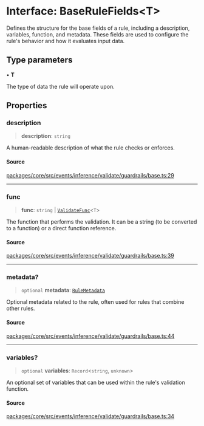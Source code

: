 # Interface: BaseRuleFields\<T\>

Defines the structure for the base fields of a rule, including a description, variables, function, and metadata.
These fields are used to configure the rule's behavior and how it evaluates input data.

## Type parameters

• **T**

The type of data the rule will operate upon.

## Properties

### description

> **description**: `string`

A human-readable description of what the rule checks or enforces.

#### Source

[packages/core/src/events/inference/validate/guardrails/base.ts:29](https://github.com/VictorS67/encre/blob/42c3bddca4be2d23ad959c1c99381eefbf43789c/packages/core/src/events/inference/validate/guardrails/base.ts#L29)

***

### func

> **func**: `string` \| [`ValidateFunc`](../../../type-aliases/ValidateFunc.md)\<`T`\>

The function that performs the validation. It can be a string (to be converted to a function) or a direct function reference.

#### Source

[packages/core/src/events/inference/validate/guardrails/base.ts:39](https://github.com/VictorS67/encre/blob/42c3bddca4be2d23ad959c1c99381eefbf43789c/packages/core/src/events/inference/validate/guardrails/base.ts#L39)

***

### metadata?

> `optional` **metadata**: [`RuleMetadata`](../type-aliases/RuleMetadata.md)

Optional metadata related to the rule, often used for rules that combine other rules.

#### Source

[packages/core/src/events/inference/validate/guardrails/base.ts:44](https://github.com/VictorS67/encre/blob/42c3bddca4be2d23ad959c1c99381eefbf43789c/packages/core/src/events/inference/validate/guardrails/base.ts#L44)

***

### variables?

> `optional` **variables**: `Record`\<`string`, `unknown`\>

An optional set of variables that can be used within the rule's validation function.

#### Source

[packages/core/src/events/inference/validate/guardrails/base.ts:34](https://github.com/VictorS67/encre/blob/42c3bddca4be2d23ad959c1c99381eefbf43789c/packages/core/src/events/inference/validate/guardrails/base.ts#L34)
